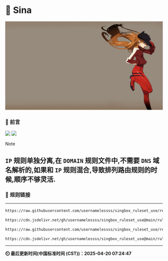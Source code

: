 
# 🧸 Sina
![](https://raw.githubusercontent.com/usernamelessss/picture-bed/main/images/202504042256831.jpg)
### 📣 前言
![](https://shields.io/badge/-移除重复规则-ff69b4) ![](https://shields.io/badge/-IP&nbsp;规则单独存放不与&nbsp;DOMAIN&nbsp;等混合-green)
> [!NOTE]
**`IP` 规则单独分离,在 `DOMAIN` 规则文件中,不需要 `DNS` 域名解析的,如果和 `IP` 规则混合,导致排列路由规则的时候,顺序不够灵活.**
---

###  🔗 规则链接
---

```url
https://raw.githubusercontent.com/usernamelessss/singbox_ruleset_use/refs/heads/main/rule/Sina/Sina_No_IP.json
```

```url
https://cdn.jsdelivr.net/gh/usernamelessss/singbox_ruleset_use@main/rule/Sina/Sina_No_IP.json
```

```url
https://raw.githubusercontent.com/usernamelessss/singbox_ruleset_use/refs/heads/main/rule/Sina/Sina_No_IP.srs
```

```url
https://cdn.jsdelivr.net/gh/usernamelessss/singbox_ruleset_use@main/rule/Sina/Sina_No_IP.srs
```

---
**⏲️ 最后更新时间(中国标准时间 (CST))：2025-04-20 07:24:47**